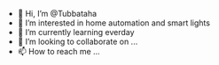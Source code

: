 - 👋 Hi, I’m @Tubbataha
- 👀 I’m interested in home automation and smart lights
- 🌱 I’m currently learning everday
- 💞️ I’m looking to collaborate on ...
- 📫 How to reach me ...

<!---
Tubbataha/Tubbataha is a ✨ special ✨ repository because its `README.md` (this file) appears on your GitHub profile.
You can click the Preview link to take a look at your changes.
--->

